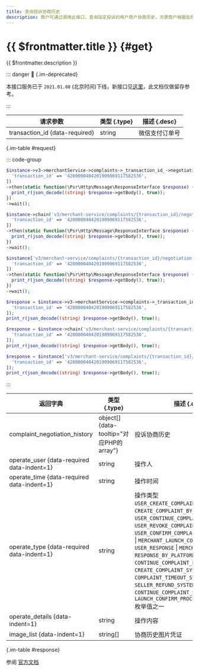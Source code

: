 ```yaml
---
title: 查询投诉协商历史
description: 商户可通过调用此接口，查询指定投诉的用户商户协商历史，方便商户根据处理历史来制定后续处理方案。
---
```


# {{ $frontmatter.title }} {#get}

{{ $frontmatter.description }}

::: danger :no_entry_sign: {.im-deprecated}

本接口服务已于 `2021.01.08` (北京时间)下线，新接口见[这里](/openapi/v3/merchant-service/complaints-v2/{transaction_id}/negotiation-historys)，此文档仅做留存参考。

:::

| 请求参数 | 类型 {.type} | 描述 {.desc}
| --- | --- | ---
| transaction_id {data-required} | string | 微信支付订单号

{.im-table #request}

::: code-group

```php [异步纯链式]
$instance->v3->merchantService->complaints->_transaction_id_->negotiationHistorys->getAsync([
  'transaction_id' => '4200000404201909069117582536',
])
->then(static function(\Psr\Http\Message\ResponseInterface $response) {
  print_r(json_decode((string) $response->getBody(), true));
})
->wait();
```

```php [异步声明式]
$instance->chain('v3/merchant-service/complaints/{transaction_id}/negotiation-historys')->getAsync([
  'transaction_id' => '4200000404201909069117582536',
])
->then(static function(\Psr\Http\Message\ResponseInterface $response) {
  print_r(json_decode((string) $response->getBody(), true));
})
->wait();
```

```php [异步属性式]
$instance['v3/merchant-service/complaints/{transaction_id}/negotiation-historys']->getAsync([
  'transaction_id' => '4200000404201909069117582536',
])
->then(static function(\Psr\Http\Message\ResponseInterface $response) {
  print_r(json_decode((string) $response->getBody(), true));
})
->wait();
```

```php [同步纯链式]
$response = $instance->v3->merchantService->complaints->_transaction_id_->negotiationHistorys->get([
  'transaction_id' => '4200000404201909069117582536',
]);
print_r(json_decode((string) $response->getBody(), true));
```

```php [同步声明式]
$response = $instance->chain('v3/merchant-service/complaints/{transaction_id}/negotiation-historys')->get([
  'transaction_id' => '4200000404201909069117582536',
]);
print_r(json_decode((string) $response->getBody(), true));
```

```php [同步属性式]
$response = $instance['v3/merchant-service/complaints/{transaction_id}/negotiation-historys']->get([
  'transaction_id' => '4200000404201909069117582536',
]);
print_r(json_decode((string) $response->getBody(), true));
```

:::

| 返回字典 | 类型 {.type} | 描述 {.desc}
| --- | --- | ---
| complaint_negotiation_history | object[] {data-tooltip="对应PHP的array"} | 投诉协商历史
| operate_user {data-required data-indent=1} | string | 操作人
| operate_time {data-required data-indent=1} | string | 操作时间
| operate_type {data-required data-indent=1} | string | 操作类型<br/>`USER_CREATE_COMPLAINT` \| `CREATE_COMPLAINT_BY_PLATFORM` \| `USER_CONTINUE_COMPLAINT` \| `USER_REVOKE_COMPLAINT` \| `USER_CONFIRM_COMPLAINT` \| `SELLER_REFUND` \| `MERCHANT_LAUNCH_CONFIRM_PROCESS` \| `USER_RESPONSE` \| `MERCHANT_RESPONSE` \| `RESPONSE_BY_PLATFORM` \| `CONTINUE_COMPLAINT_BY_PLATFORM` \| `CREATE_COMPLAINT_SYSTEM_MESSAGE` \| `COMPLAINT_TIMEOUT_SYSTEM_MESSAGE` \| `SELLER_REFUND_SYSTEM_MESSAGE` \| `CONTINUE_COMPLAINT_SYSTEM_MESSAGE` \| `LAUNCH_CONFIRM_PROCESS_SYSTEM_MESSAGE` 枚举值之一
| operate_details {data-indent=1} | string | 操作内容
| image_list {data-indent=1} | string[] | 协商历史图片凭证

{.im-table #response}

参阅 [官方文档](https://pay.weixin.qq.com/wiki/doc/apiv3/wxpay/tool/merchant-service/chapter3_7.shtml)
